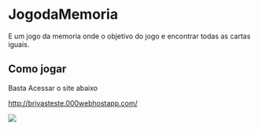# JogodaMemoria

E um jogo da memoria onde o objetivo do jogo e encontrar todas as cartas iguais.

## Como jogar
Basta Acessar o site abaixo

http://brivasteste.000webhostapp.com/

![](https://pandao.github.io/editor.md/examples/images/4.jpg)


